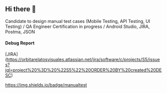 ## Hi there 👋
Candidate to design manual test cases (Mobile Testing, API Testing, UI Testing) / QA Engineer Certification in progress / Android Studio, JIRA, Postma, JSON
#### Debug Report
[JIRA] (https://orbitarelatosvisuales.atlassian.net/jira/software/c/projects/S5/issues?jql=project%20%3D%20%22S5%22%20ORDER%20BY%20created%20DESC)

https://img.shields.io/badge/manualtest
<!--
**marceugenia/marceugenia** is a ✨ _special_ ✨ repository because its `README.md` (this file) appears on your GitHub profile.



